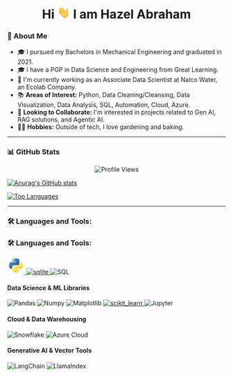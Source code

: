 
<h1 align="center">Hi <img src="https://raw.githubusercontent.com/ABSphreak/ABSphreak/master/gifs/Hi.gif" width="30px"> I am Hazel Abraham</a></h1>

### 👋 About Me
* 🎓 I pursued my Bachelors in Mechanical Engineering and graduated in 2021.
* 🎓 I have a PGP in Data Science and Engineering from Great Learning.
* 💼 I'm currently working as an Associate Data Scientist at Nalco Water, an Ecolab Company.
* 📚 **Areas of Interest:** Python, Data Cleaning/Cleansing, Data Visualization, Data Analysis, SQL, Automation, Cloud, Azure.
* 🌱 **Looking to Collaborate:** I'm interested in projects related to Gen AI, RAG solutions, and Agentic AI.
* 👩‍🍳 **Hobbies:** Outside of tech, I love gardening and baking.

---

### 📊 GitHub Stats

<p align="center">
  <img src="https://komarev.com/ghpvc/?username=HazelAbraham&label=Profile%20Views&color=0e75b4&style=flat" alt="Profile Views" />
</p>

[![Anurag's GitHub stats](https://github-readme-stats.vercel.app/api?username=HazelAbraham&show_icons=true&theme=radical)](https://github.com/anuraghazra/github-readme-stats)

[![Top Languages](https://github-readme-stats.vercel.app/api/top-langs/?username=HazelAbraham&layout=compact&theme=radical)](https://github.com/anuraghazra/github-readme-stats)

---

### 🛠 Languages and Tools:

### 🛠 Languages and Tools:

<p align="left">
  <a href="https://www.python.org" target="_blank"> <img src="https://raw.githubusercontent.com/devicons/devicon/master/icons/python/python-original.svg" alt="python" width="40" height="40"/> </a>
  <a href="https://www.sqlite.org/" target="_blank"> <img src="https://www.vectorlogo.zone/logos/sqlite/sqlite-icon.svg" alt="sqlite" width="40" height="40"/> </a>
  <img src="https://img.shields.io/badge/SQL-4479A1?style=for-the-badge&logo=mysql&logoColor=white" alt="SQL">
</p>

#### Data Science & ML Libraries
<p align="left">
  <img src="https://img.shields.io/badge/-Pandas-150458?style=flat&logo=Pandas&link=https://github.com/Quananhle/Python-AWS-TradingAI" alt="Pandas">
  <img src="https://img.shields.io/badge/-Numpy-lightgray?style=flat&logo=Numpy&logoColor=white&link=https://github.com/Quananhle/Python-AWS-TradingAI" alt="Numpy">
  <img src="https://img.shields.io/badge/-Matplotlib-black?style=flat&logo=Matplotlib&logoColor=white&link=https://github.com/Quananhle/Python-AWS-TradingAI" alt="Matplotlib">
  <a href="https://scikit-learn.org/" target="_blank"> <img src="https://upload.wikimedia.org/wikipedia/commons/0/05/Scikit_learn_logo_small.svg" alt="scikit_learn" width="40" height="40"/> </a>
  <img src ="https://img.shields.io/badge/Jupyter-F37626.svg?&style=for-the-badge&logo=Jupyter&logoColor=white" alt="Jupyter">
</p>

#### Cloud & Data Warehousing
<p align="left">
  <img src="https://img.shields.io/badge/Snowflake-28B5E5?style=for-the-badge&logo=snowflake&logoColor=white" alt="Snowflake">
  <img src="https://img.shields.io/badge/Azure_Cloud-0078D4?style=for-the-badge&logo=microsoft-azure&logoColor=white" alt="Azure Cloud">
</p>

#### Generative AI & Vector Tools
<p align="left">
  <img src="https://img.shields.io/badge/LangChain-119933?style=for-the-badge&logo=langchain&logoColor=white" alt="LangChain">
  <img src="https://img.shields.io/badge/LlamaIndex-FF69B4?style=for-the-badge&logo=llama&logoColor=white" alt="LlamaIndex">
</p>


<!---
HazelAbraham/HazelAbraham is a ✨ special ✨ repository because its `README.md` (this file) appears on your GitHub profile.
You can click the Preview link to take a look at your changes.
--->
